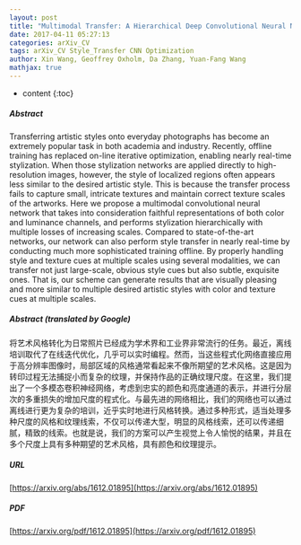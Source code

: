 ```yaml
---
layout: post
title: "Multimodal Transfer: A Hierarchical Deep Convolutional Neural Network for Fast Artistic Style Transfer"
date: 2017-04-11 05:27:13
categories: arXiv_CV
tags: arXiv_CV Style_Transfer CNN Optimization
author: Xin Wang, Geoffrey Oxholm, Da Zhang, Yuan-Fang Wang
mathjax: true
---
```


* content
{:toc}

##### Abstract
Transferring artistic styles onto everyday photographs has become an extremely popular task in both academia and industry. Recently, offline training has replaced on-line iterative optimization, enabling nearly real-time stylization. When those stylization networks are applied directly to high-resolution images, however, the style of localized regions often appears less similar to the desired artistic style. This is because the transfer process fails to capture small, intricate textures and maintain correct texture scales of the artworks. Here we propose a multimodal convolutional neural network that takes into consideration faithful representations of both color and luminance channels, and performs stylization hierarchically with multiple losses of increasing scales. Compared to state-of-the-art networks, our network can also perform style transfer in nearly real-time by conducting much more sophisticated training offline. By properly handling style and texture cues at multiple scales using several modalities, we can transfer not just large-scale, obvious style cues but also subtle, exquisite ones. That is, our scheme can generate results that are visually pleasing and more similar to multiple desired artistic styles with color and texture cues at multiple scales.

##### Abstract (translated by Google)
将艺术风格转化为日常照片已经成为学术界和工业界非常流行的任务。最近，离线培训取代了在线迭代优化，几乎可以实时编程。然而，当这些程式化网络直接应用于高分辨率图像时，局部区域的风格通常看起来不像所期望的艺术风格。这是因为转印过程无法捕捉小而复杂的纹理，并保持作品的正确纹理尺度。在这里，我们提出了一个多模态卷积神经网络，考虑到忠实的颜色和亮度通道的表示，并进行分层次的多重损失的增加尺度的程式化。与最先进的网络相比，我们的网络也可以通过离线进行更为复杂的培训，近乎实时地进行风格转换。通过多种形式，适当处理多种尺度的风格和纹理线索，不仅可以传递大型，明显的风格线索，还可以传递细腻，精致的线索。也就是说，我们的方案可以产生视觉上令人愉悦的结果，并且在多个尺度上具有多种期望的艺术风格，具有颜色和纹理提示。

##### URL
[https://arxiv.org/abs/1612.01895](https://arxiv.org/abs/1612.01895)

##### PDF
[https://arxiv.org/pdf/1612.01895](https://arxiv.org/pdf/1612.01895)

